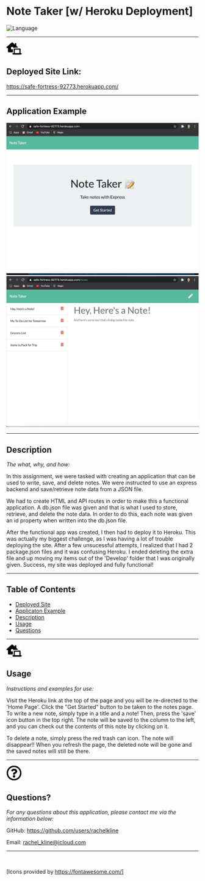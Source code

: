 # Note Taker [w/ Heroku Deployment]

![Language](https://img.shields.io/static/v1?label=JavaScript&message=language&color=brightgreen)

---

<img src = "ReadMeAssets/laptop-house-solid.svg" width="40">

## Deployed Site Link:
https://safe-fortress-92773.herokuapp.com/

---
## Application Example
![IMAGE](ReadMeAssets/HomePage.png)
![IMAGE](ReadMeAssets/NotePage.png)

 ---
## Description

  *The what, why, and how:*

  In this assignment, we were tasked with creating an application that can be used to write, save, and delete notes. We were instructed to use an express backend and save/retrieve note data from a JSON file.

  We had to create HTML and API routes in order to make this a functional application. A db.json file was given and that is what I used to store, retrieve, and delete the note data. In order to do this, each note was given an id property when written into the db.json file.

  After the functional app was created, I then had to deploy it to Heroku. This was actually my biggest challenge, as I was having a lot of trouble deploying the site. After a few unsucessful attempts, I realized that I had 2 package.json files and it was confusing Heroku. I ended deleting the extra file and up moving my items out of the 'Develop' folder that I was originally given. Success, my site was deployed and fully functional!

  ---


## Table of Contents

  - [Deployed Site](#deployed-site-link)
  - [Applicaton Example](#application-example)
  - [Description](#description)
  - [Usage](#usage)
  - [Questions](#questions)
 
 ---

<img src = "ReadMeAssets/laptop-house-solid.svg" width="40">


## Usage
  *Instructions and examples for use:*

Visit the Heroku link at the top of the page and you will be re-directed to the 'Home Page'. Click the "Get Started" button to be taken to the notes page. To write a new note, simply type in a title and a note! Then, press the 'save' icon button in the top right. The note will be saved to the column to the left, and you can check out the contents of this note by clicking on it.

To delete a note, simply press the red trash can icon. The note will disappear!! When you refresh the page, the deleted note will be gone and the saved notes will still be there.
  
---

<img src = "ReadMeAssets/question-circle-regular.svg" width="40">

## Questions?

  *For any questions about this application, please contact me via the information below:*

  GitHub: https://github.com/users/rachelkline
  
  Email: rachel_kline@icloud.com

---
  <br>

  [Icons provided by https://fontawesome.com/]